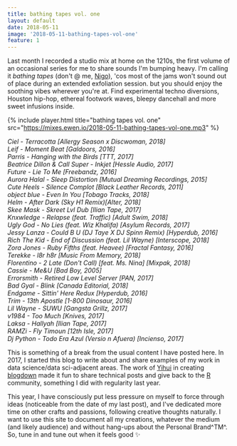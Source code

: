 ```yaml
---
title: bathing tapes vol. one
layout: default
date: 2018-05-11
image: '2018-05-11-bathing-tapes-vol-one'
feature: 1
---
```


Last month I recorded a studio mix at home on the 1210s, the first volume of an occasional series for me to share sounds I'm bumping heavy. I'm calling it _bathing tapes_ (don't @ me, [Nigo](https://en.wikipedia.org/wiki/Nigo)), 'cos most of the jams won't sound out of place during an extended exfoliation session. but you should enjoy the soothing vibes wherever you're at. Find experimental techno diversions, Houston hip-hop, ethereal footwork waves, bleepy dancehall and more sweet infusions inside.

{% include player.html title="bathing tapes vol. one" src="https://mixes.ewen.io/2018-05-11-bathing-tapes-vol-one.mp3" %}

_Ciel - Terracotta [Allergy Season x Discwoman, 2018]_  
_Leif - Moment Beat [Galdoors, 2016]_  
_Parris - Hanging with the Birds [TTT, 2017]_  
_Beatrice Dillon & Call Super - Inkjet [Hessle Audio, 2017]_  
_Future - Lie To Me [Freebandz, 2016]_  
_Aurora Halal - Sleep Distortion [Mutual Dreaming Recordings, 2015]_  
_Cute Heels - Silence Complot [Black Leather Records, 2011]_  
_object blue - Even In You [Tobago Tracks, 2018]_  
_Helm - After Dark (Sky H1 Remix)[Alter, 2018]_  
_Skee Mask - Skreet Lvl Dub [Ilian Tape, 2017]_  
_Knxwledge - Relapse (feat. Traffic) [Adult Swim, 2018]_  
_Ugly God - No Lies (feat. Wiz Khalifa) [Asylum Records, 2017]_  
_Jessy Lanza - Could B U (DJ Taye X DJ Spinn Remix) [Hyperdub, 2016]_  
_Rich The Kid - End of Discussion (feat. Lil Wayne) [Interscope, 2018]_  
_Zora Jones - Ruby Fifths (feat. Heavee) [Fractal Fantasy, 2016]_  
_Terekke - l8r h8r [Music From Memory, 2018]_  
_Florentino - 2 Late (Don't Call) [feat. Ms. Nina] [Mixpak, 2018]_  
_Cassie - Me&U [Bad Boy, 2005]_  
_Errorsmith - Retired Low Level Server [PAN, 2017]_  
_Bad Gyal - Blink [Canada Editorial, 2018]_  
_Endgame - Sittin' Here Redux [Hyperdub, 2016]_  
_Trim - 13th Apostle [1-800 Dinosaur, 2016]_  
_Lil Wayne - SUWU [Gangsta Grillz, 2017]_  
_v1984 - Too Much [Knives, 2017]_  
_Laksa - Hallyah [Ilian Tape, 2017]_  
_RAMZi - Fly Timoun [12th Isle, 2017]_  
_Dj Python - Todo Era Azul (Versio n Afuera) [Incienso, 2017]_

This is something of a break from the usual content I have posted here. In 2017, I started this blog to write about and share examples of my work in data science/data sci-adjacent areas. The work of [Yihui](https://yihui.name/) in creating [blogdown](https://github.com/rstudio/blogdown) made it fun to share technical posts and give back to the [R](https://www.r-project.org/) community, something I did with regularity last year.

This year, I have consciously put less pressure on myself to force through ideas (noticeable from the date of my last post), and I've dedicated more time on other crafts and passions, following creative thoughts naturally. I want to use this site to document all my creations, whatever the medium (and likely audience) and without hang-ups about the Personal Brand^TM^. So, tune in and tune out when it feels good ✨
